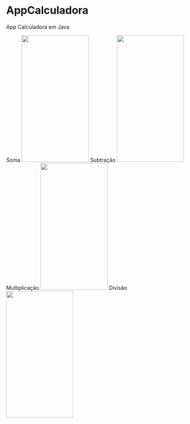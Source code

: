 # AppCalculadora
App Calculadora em Java 


Soma <img src="https://user-images.githubusercontent.com/98672747/173693395-e9e7fbeb-012b-4bf7-92ec-06fca0a6010d.png" width="180" height="340"/>
Subtração <img src="https://user-images.githubusercontent.com/98672747/173693580-7b54c5a4-047f-46cf-a76d-8fa1ce9e3cb1.png" width="180" height="340"/>
Multiplicação <img src="https://user-images.githubusercontent.com/98672747/173693666-359ad7b2-3a02-4c34-b4cd-33cd6dac42a4.png" width="180" height="340"/>
Divisão <img src="https://user-images.githubusercontent.com/98672747/173693734-d4f59fc8-780c-4f98-a602-34cbbf53ede4.png" width="180" height="340"/>
